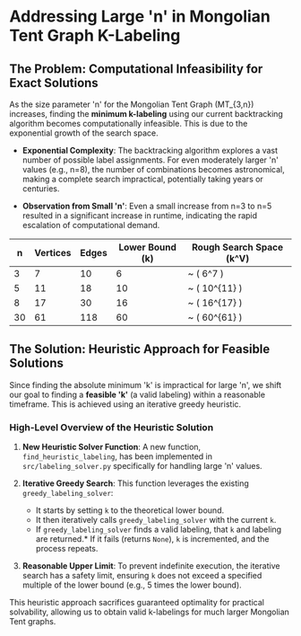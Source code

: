 # Addressing Large 'n' in Mongolian Tent Graph K-Labeling

## The Problem: Computational Infeasibility for Exact Solutions

As the size parameter 'n' for the Mongolian Tent Graph \(MT_{3,n}\) increases, finding the **minimum k-labeling** using our current backtracking algorithm becomes computationally infeasible. This is due to the exponential growth of the search space.

- **Exponential Complexity**: The backtracking algorithm explores a vast number of possible label assignments. For even moderately larger 'n' values (e.g., n=8), the number of combinations becomes astronomical, making a complete search impractical, potentially taking years or centuries.

- **Observation from Small 'n'**: Even a small increase from n=3 to n=5 resulted in a significant increase in runtime, indicating the rapid escalation of computational demand.

| n   | Vertices | Edges | Lower Bound (k) | Rough Search Space (k^V) |
|-----|----------|-------|-----------------|--------------------------|
| 3   | 7        | 10    | 6               | ~ \( 6^7 \)              |
| 5   | 11       | 18    | 10              | ~ \( 10^{11} \)          |
| 8   | 17       | 30    | 16              | ~ \( 16^{17} \)          |
| 30  | 61       | 118   | 60              | ~ \( 60^{61} \)          |

## The Solution: Heuristic Approach for Feasible Solutions

Since finding the absolute minimum 'k' is impractical for large 'n', we shift our goal to finding a **feasible 'k'** (a valid labeling) within a reasonable timeframe. This is achieved using an iterative greedy heuristic.

### High-Level Overview of the Heuristic Solution

1.  **New Heuristic Solver Function**: A new function, `find_heuristic_labeling`, has been implemented in `src/labeling_solver.py` specifically for handling large 'n' values.

2.  **Iterative Greedy Search**: This function leverages the existing `greedy_labeling_solver`:
    *   It starts by setting `k` to the theoretical lower bound.
    *   It then iteratively calls `greedy_labeling_solver` with the current `k`.
    *   If `greedy_labeling_solver` finds a valid labeling, that `k` and labeling are returned.*   If it fails (returns `None`), `k` is incremented, and the process repeats.

3.  **Reasonable Upper Limit**: To prevent indefinite execution, the iterative search has a safety limit, ensuring `k` does not exceed a specified multiple of the lower bound (e.g., 5 times the lower bound).

This heuristic approach sacrifices guaranteed optimality for practical solvability, allowing us to obtain valid k-labelings for much larger Mongolian Tent graphs. 